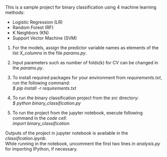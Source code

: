 This is a sample project for binary classification using 4 machine learning methods: 
- Logistic Regression (LR) 
- Random Forest (RF)
- K Neighbors (KN)
- Support Vector Machine (SVM)

1. For the models, assign the predictor variable names as elements of the list *X_columns* in the file *params.py*.
   
2. Input parameters such as number of folds(k) for CV can be changed in the *params.py*.
   
3. To install required packages for your environment from *requirements.txt*, run the following command:   
*$ pip install -r requirements.txt*  

4. To run the binary classification project from the *src* directory:   
*$ python binary_classification.py*

5. To run the project from the jupyter notebook, execute following command in the *code cell*:   
*import binary_classification*  

Outputs of the project in jupyter notebook is available in the *classification.ipynb*.   
While running in the notebook, uncomment the first two lines in *analysis.py* for importing IPython, if necessary.

